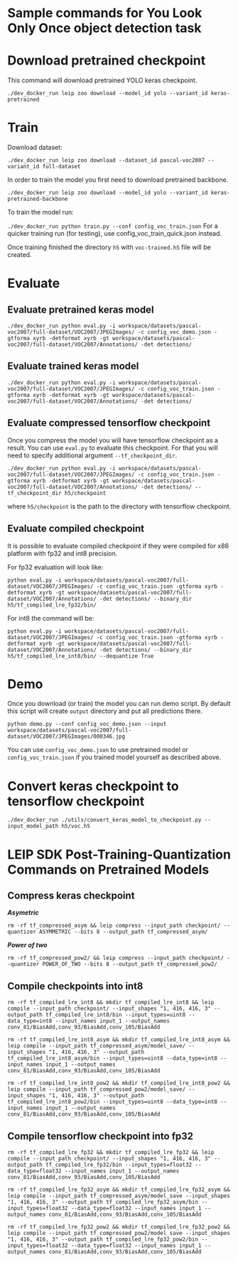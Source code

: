 # Sample commands for You Look Only Once object detection task

# Download pretrained checkpoint

This command will download pretrained YOLO keras checkpoint.

`./dev_docker_run leip zoo download --model_id yolo --variant_id keras-pretrained`

# Train

Download dataset:

`./dev_docker_run leip zoo download --dataset_id pascal-voc2007 --variant_id full-dataset`

In order to train the model you first need to download pretrained backbone.

`./dev_docker_run leip zoo download --model_id yolo --variant_id keras-pretrained-backbone`

To train the model run:

`./dev_docker_run python train.py --conf config_voc_train.json`
For a quicker training run (for testing), use config_voc_train_quick.json instead.

Once training finished the directory `h5` with `voc-trained.h5` file will be created.


# Evaluate

## Evaluate pretrained keras model

`./dev_docker_run python eval.py -i workspace/datasets/pascal-voc2007/full-dataset/VOC2007/JPEGImages/ -c config_voc_demo.json -gtforma xyrb -detformat xyrb -gt workspace/datasets/pascal-voc2007/full-dataset/VOC2007/Annotations/ -det detections/`

## Evaluate trained keras model

`./dev_docker_run python eval.py -i workspace/datasets/pascal-voc2007/full-dataset/VOC2007/JPEGImages/ -c config_voc_train.json -gtforma xyrb -detformat xyrb -gt workspace/datasets/pascal-voc2007/full-dataset/VOC2007/Annotations/ -det detections/`

## Evaluate compressed tensorflow checkpoint

Once you compress the model you will have tensorflow checkpoint as a result. You can use `eval.py` to evaluate this checkpoint. For that you will need to specify additional argument `--tf_checkpoint_dir`.

`./dev_docker_run python eval.py -i workspace/datasets/pascal-voc2007/full-dataset/VOC2007/JPEGImages/ -c config_voc_train.json -gtforma xyrb -detformat xyrb -gt workspace/datasets/pascal-voc2007/full-dataset/VOC2007/Annotations/ -det detections/ --tf_checkpoint_dir h5/checkpoint`

where `h5/checkpoint` is the path to the directory with tensorflow checkpoint.

## Evaluate compiled checkpoint

It is possible to evaluate compiled checkpoint if they were compiled for x86 platform with fp32 and int8 precision.

For fp32 evaluation will look like:

`python eval.py -i workspace/datasets/pascal-voc2007/full-dataset/VOC2007/JPEGImages/ -c config_voc_train.json -gtforma xyrb -detformat xyrb -gt workspace/datasets/pascal-voc2007/full-dataset/VOC2007/Annotations/ -det detections/ --binary_dir h5/tf_compiled_lre_fp32/bin/`

 For int8 the command will be:

 `python eval.py -i workspace/datasets/pascal-voc2007/full-dataset/VOC2007/JPEGImages/ -c config_voc_train.json -gtforma xyrb -detformat xyrb -gt workspace/datasets/pascal-voc2007/full-dataset/VOC2007/Annotations/ -det detections/ --binary_dir h5/tf_compiled_lre_int8/bin/ --dequantize True`

# Demo

Once you download (or train) the model you can run demo script. By default this script will create `output` directory and put all predictions there.

`python demo.py --conf config_voc_demo.json --input workspace/datasets/pascal-voc2007/full-dataset/VOC2007/JPEGImages/000346.jpg`

You can use `config_voc_demo.json` to use pretrained model or `config_voc_train.json` if you trained model yourself as described above.

# Convert keras checkpoint to tensorflow checkpoint

`./dev_docker_run ./utils/convert_keras_model_to_checkpoint.py --input_model_path h5/voc.h5`

# LEIP SDK Post-Training-Quantization Commands on Pretrained Models

## Compress keras checkpoint

***Asymetric***

`rm -rf tf_compressed_asym && leip compress --input_path checkpoint/ --quantizer ASYMMETRIC --bits 8 --output_path tf_compressed_asym/`

***Power of two***

`rm -rf tf_compressed_pow2/ && leip compress --input_path checkpoint/ --quantizer POWER_OF_TWO --bits 8 --output_path tf_compressed_pow2/`

## Compile checkpoints into int8

`rm -rf tf_compiled_lre_int8 && mkdir tf_compiled_lre_int8 && leip compile --input_path checkpoint/ --input_shapes "1, 416, 416, 3" --output_path tf_compiled_lre_int8/bin --input_types=uint8 --data_type=int8 --input_names input_1 --output_names conv_81/BiasAdd,conv_93/BiasAdd,conv_105/BiasAdd`

`rm -rf tf_compiled_lre_int8_asym && mkdir tf_compiled_lre_int8_asym && leip compile --input_path tf_compressed_asym/model_save/ --input_shapes "1, 416, 416, 3" --output_path tf_compiled_lre_int8_asym/bin --input_types=uint8 --data_type=int8 --input_names input_1 --output_names conv_81/BiasAdd,conv_93/BiasAdd,conv_105/BiasAdd`

`rm -rf tf_compiled_lre_int8_pow2 && mkdir tf_compiled_lre_int8_pow2 && leip compile --input_path tf_compressed_pow2/model_save/ --input_shapes "1, 416, 416, 3" --output_path tf_compiled_lre_int8_pow2/bin --input_types=uint8 --data_type=int8 --input_names input_1 --output_names conv_81/BiasAdd,conv_93/BiasAdd,conv_105/BiasAdd`

## Compile tensorflow checkpoint into fp32

`rm -rf tf_compiled_lre_fp32 && mkdir tf_compiled_lre_fp32 && leip compile --input_path checkpoint/ --input_shapes "1, 416, 416, 3" --output_path tf_compiled_lre_fp32/bin --input_types=float32 --data_type=float32 --input_names input_1 --output_names conv_81/BiasAdd,conv_93/BiasAdd,conv_105/BiasAdd`

`rm -rf tf_compiled_lre_fp32_asym && mkdir tf_compiled_lre_fp32_asym && leip compile --input_path tf_compressed_asym/model_save --input_shapes "1, 416, 416, 3" --output_path tf_compiled_lre_fp32_asym/bin --input_types=float32 --data_type=float32 --input_names input_1 --output_names conv_81/BiasAdd,conv_93/BiasAdd,conv_105/BiasAdd`

`rm -rf tf_compiled_lre_fp32_pow2 && mkdir tf_compiled_lre_fp32_pow2 && leip compile --input_path tf_compressed_pow2/model_save --input_shapes "1, 416, 416, 3" --output_path tf_compiled_lre_fp32_pow2/bin --input_types=float32 --data_type=float32 --input_names input_1 --output_names conv_81/BiasAdd,conv_93/BiasAdd,conv_105/BiasAdd`
